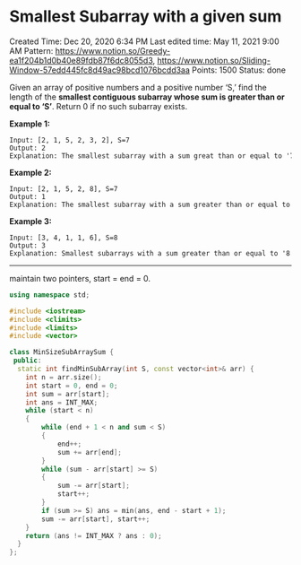 # Smallest Subarray with a given sum

Created Time: Dec 20, 2020 6:34 PM
Last edited time: May 11, 2021 9:00 AM
Pattern: https://www.notion.so/Greedy-ea1f204b1d0b40e89fdb87f6dc8055d3, https://www.notion.so/Sliding-Window-57edd445fc8d49ac98bcd1076bcdd3aa
Points: 1500
Status: done

Given an array of positive numbers and a positive number ‘S,’ find the length of the **smallest contiguous subarray whose sum is greater than or equal to ‘S’**. Return 0 if no such subarray exists.

**Example 1:**

```
Input: [2, 1, 5, 2, 3, 2], S=7 
Output: 2
Explanation: The smallest subarray with a sum great than or equal to '7' is [5, 2].

```

**Example 2:**

```
Input: [2, 1, 5, 2, 8], S=7 
Output: 1
Explanation: The smallest subarray with a sum greater than or equal to '7' is [8].
```

**Example 3:**

```
Input: [3, 4, 1, 1, 6], S=8 
Output: 3
Explanation: Smallest subarrays with a sum greater than or equal to '8' are [3, 4, 1] or [1, 1, 6].
```

---

maintain two pointers, start = end = 0. 

```cpp
using namespace std;

#include <iostream>
#include <climits>
#include <limits>
#include <vector>

class MinSizeSubArraySum {
 public:
  static int findMinSubArray(int S, const vector<int>& arr) {
    int n = arr.size(); 
    int start = 0, end = 0; 
    int sum = arr[start]; 
    int ans = INT_MAX; 
    while (start < n)
    {
        while (end + 1 < n and sum < S)
        {
            end++; 
            sum += arr[end]; 
        }
        while (sum - arr[start] >= S)
        {
            sum -= arr[start]; 
            start++; 
        }
        if (sum >= S) ans = min(ans, end - start + 1); 
        sum -= arr[start], start++;
    }
    return (ans != INT_MAX ? ans : 0);
  }
};
```